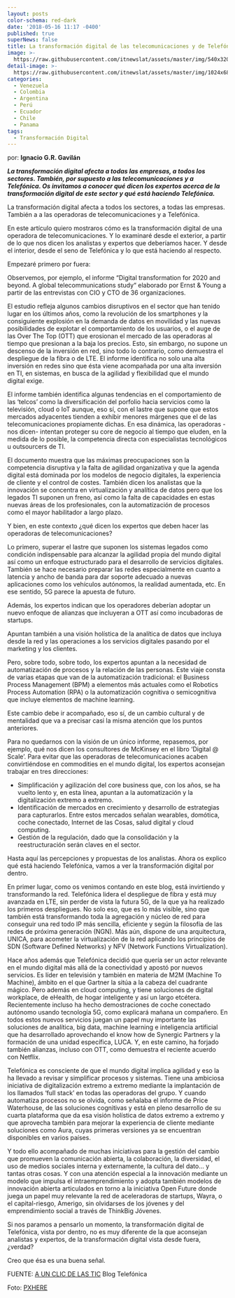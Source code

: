 ```yaml
---
layout: posts
color-schema: red-dark
date: '2018-05-16 11:17 -0400'
published: true
superNews: false
title: La transformación digital de las telecomunicaciones y de Telefónica
image: >-
  https://raw.githubusercontent.com/itnewslat/assets/master/img/540x320/Conexion-p.jpg
detail-image: >-
  https://raw.githubusercontent.com/itnewslat/assets/master/img/1024x680/Conexion-g.jpg
categories:
  - Venezuela
  - Colombia
  - Argentina
  - Perú
  - Ecuador
  - Chile
  - Panama
tags:
  - Transformación Digital
---
```

por: **Ignacio G.R. Gavilán**

**_La transformación digital afecta a todas las empresas, a todos los sectores. También, por supuesto a las telecomunicaciones y a Telefónica. Os invitamos a conocer qué dicen los expertos acerca de la transformación digital de este sector y qué está haciendo Telefónica._**

La transformación digital afecta a todos los sectores, a todas las empresas. También a a las operadoras de telecomunicaciones y a Telefónica.

En este artículo quiero mostraros cómo es la transformación digital de una operadora de telecomunicaciones. Y lo examinaré desde el exterior, a partir de lo que nos dicen los analistas y expertos que deberíamos hacer. Y desde el interior, desde el seno de Telefónica y lo que está haciendo al respecto.

Empezaré primero por fuera:

Observemos, por ejemplo, el informe “Digital transformation for 2020 and beyond. A global telecommunications study“ elaborado por Ernst & Young a partir de las entrevistas con CIO y CTO de 36 organizaciones.

El estudio refleja algunos cambios disruptivos en el sector que han tenido lugar en los últimos años, como la revolución de los smartphones y la consiguiente explosión en la demanda de datos en movilidad y las nuevas posibilidades de explotar el comportamiento de los usuarios, o el auge de las Over The Top (OTT) que erosionan el mercado de las operadoras al tiempo que presionan a la baja los precios. Esto, sin embargo, no supone un descenso de la inversión en red, sino todo lo contrario, como demuestra el despliegue de la fibra o de LTE. El informe identifica no solo una alta inversión en redes sino que ésta viene acompañada por una alta inversión en TI, en sistemas, en busca de la agilidad y flexibilidad que el mundo digital exige.

El informe también identifica algunas tendencias en el comportamiento de las ‘telcos’ como la diversificación del porfolio hacia servicios como la televisión, cloud o IoT aunque, eso sí, con el lastre que supone que estos mercados adyacentes tienden a exhibir menores márgenes que el de las telecomunicaciones propiamente dichas. En esa dinámica, las operadoras -nos dicen- intentan proteger su core de negocio al tiempo que eluden, en la medida de lo posible, la competencia directa con especialistas tecnológicos u outsourcers de TI.

El documento muestra que las máximas preocupaciones son la competencia disruptiva y la falta de agilidad organizativa y que la agenda digital está dominada por los modelos de negocio digitales, la experiencia de cliente y el control de costes. También dicen los analistas que la innovación se concentra en virtualización y analítica de datos pero que los legados TI suponen un freno, así como la falta de capacidades en estas nuevas áreas de los profesionales, con la automatización de procesos como el mayor habilitador a largo plazo.

Y bien, en este contexto ¿qué dicen los expertos que deben hacer las operadoras de telecomunicaciones?

Lo primero, superar el lastre que suponen los sistemas legados como condición indispensable para alcanzar la agilidad propia del mundo digital así como un enfoque estructurado para el desarrollo de servicios digitales. También se hace necesario preparar las redes especialmente en cuanto a latencia y ancho de banda para dar soporte adecuado a nuevas aplicaciones como los vehículos autónomos, la realidad aumentada, etc. En ese sentido, 5G parece la apuesta de futuro.

Además, los expertos indican que los operadores deberían adoptar un nuevo enfoque de alianzas que incluyeran a OTT así como incubadoras de startups.

Apuntan también a una visión holística de la analítica de datos que incluya desde la red y las operaciones a los servicios digitales pasando por el marketing y los clientes.

Pero, sobre todo, sobre todo, los expertos apuntan a la necesidad de automatización de procesos y la relación de las personas. Este viaje consta de varias etapas que van de la automatización tradicional: el Business Process Management (BPM) a elementos más actuales como el Robotics Process Automation (RPA) o la automatización cognitiva o semicognitiva que incluye elementos de machine learning.

Este cambio debe ir acompañado, eso sí, de un cambio cultural y de mentalidad que va a precisar casi la misma atención que los puntos anteriores.

Para no quedarnos con la visión de un único informe, repasemos, por ejemplo, qué nos dicen los consultores de McKinsey en el libro ‘Digital @ Scale’. Para evitar que las operadoras de telecomunicaciones acaben convirtiéndose en commodities en el mundo digital, los expertos aconsejan trabajar en tres direcciones:

- Simplificación y agilización del core business que, con los años, se ha vuelto lento y, en esta línea, apuntan a la automatización y la digitalización extremo a extremo.
- Identificación de mercados en crecimiento y desarrollo de estrategias para capturarlos. Entre estos mercados señalan wearables, domótica, coche conectado, Internet de las Cosas, salud digital y cloud computing.
- Gestión de la regulación, dado que la consolidación y la reestructuración serán claves en el sector.

Hasta aquí las percepciones y propuestas de los analistas. Ahora os explico qué está haciendo Telefónica, vamos a ver la transformación digital por dentro.

En primer lugar, como os venimos contando en este blog, está invirtiendo y transformando la red. Telefónica lidera el despliegue de fibra y está muy avanzada en LTE, sin perder de vista la futura 5G, de la que ya ha realizado los primeros despliegues. No solo eso, que es lo más visible, sino que también está transformando toda la agregación y núcleo de red para conseguir una red todo IP más sencilla, eficiente y según la filosofía de las redes de próxima generación (NGN). Más aún, dispone de una arquitectura, UNICA, para acometer la virtualización de la red aplicando los principios de SDN (Software Defined Networks) y NFV (Network Functions Virtualization).

Hace años además que Telefónica decidió que quería ser un actor relevante en el mundo digital más allá de la conectividad y apostó por nuevos servicios. Es líder en televisión y también en materia de M2M (Machine To Machine), ámbito en el que Gartner la sitúa a la cabeza del cuadrante mágico. Pero además en cloud computing, y tiene soluciones de digital workplace, de eHealth, de hogar inteligente y así un largo etcétera. Recientemente incluso ha hecho demostraciones de coche conectado autónomo usando tecnología 5G, como explicará mañana un compañero. En todos estos nuevos servicios juegan un papel muy importante las soluciones de analítica, big data, machine learning e inteligencia artificial que ha desarrollado aprovechando el know how de Synergic Partners y la formación de una unidad específica, LUCA. Y, en este camino, ha forjado también alianzas, incluso con OTT, como demuestra el reciente acuerdo con Netflix.

Telefónica es consciente de que el mundo digital implica agilidad y eso la ha llevado a revisar y simplificar procesos y sistemas. Tiene una ambiciosa iniciativa de digitalización extremo a extremo mediante la implantación de los llamados ‘full stack’ en todas las operadoras del grupo. Y cuando automatiza procesos no se olvida, como señalaba el informe de Price Waterhouse, de las soluciones cognitivas y está en pleno desarrollo de su cuarta plataforma que da esa visión holística de datos extremo a extremo y que aprovecha también para mejorar la experiencia de cliente mediante soluciones como Aura, cuyas primeras versiones ya se encuentran disponibles en varios países.

Y todo ello acompañado de muchas iniciativas para la gestión del cambio que promueven la comunicación abierta, la colaboración, la diversidad, el uso de medios sociales interna y externamente, la cultura del dato… y tantas otras cosas. Y con una atención especial a la innovación mediante un modelo que impulsa el intraemprendimiento y adopta también modelos de innovación abierta articulados en torno a la iniciativa Open Future donde juega un papel muy relevante la red de aceleradoras de startups, Wayra, o el capital-riesgo, Amerigo, sin olvidarses de los jóvenes y del emprendimiento social a través de ThinkBig Jóvenes.

Si nos paramos a pensarlo un momento, la transformación digital de Telefónica, vista por dentro, no es muy diferente de la que aconsejan analistas y expertos, de la transformación digital vista desde fuera, ¿verdad?

Creo que ésa es una buena señal.

FUENTE: [A UN CLIC DE LAS TIC](https://aunclicdelastic.blogthinkbig.com/la-transformacion-digital-de-las-telecomunicaciones-y-de-telefonica/) Blog Telefónica

Foto: [PXHERE](https://pxhere.com/es/photo/104676)